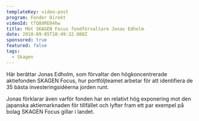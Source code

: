 ```yaml
---
templateKey: video-post
program: Fonder Direkt
videoId: tTQ8dRE04hw
title: Möt SKAGEN Focus fondförvaltare Jonas Edholm
date: 2018-09-05T10:49:32.008Z
sponsored: true
featured: false
tags:
  - Skagen
---
```

Här berättar Jonas Edholm, som förvaltar den högkoncentrerade aktiefonden SKAGEN Focus, hur portföljteamet arbetar för att identifiera de 35 bästa investeringsidéerna jorden runt. 

Jonas förklarar även varför fonden har en relativt hög exponering mot den japanska aktiemarknaden för tillfället och lyfter fram ett par exempel på bolag SKAGEN Focus gillar i landet.
